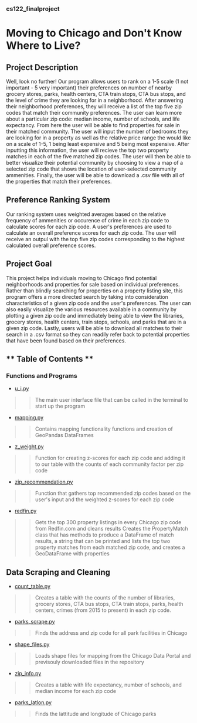 ### cs122_finalproject

# **Moving to Chicago and Don't Know Where to Live?**

## **Project Description**
Well, look no further! Our program allows users to rank on a 1-5 scale (1 not important -  5 very important) their preferences on number of nearby grocery stores, parks, health centers, CTA train stops, CTA bus stops, and the level of crime they are looking for in a neighborhood. After answering their neighborhood preferences, they will receive a list of the top five zip codes that match their community preferences. The user can learn more about a particular zip code: median income, number of schools, and life expectancy. From here the user will be able to find properties for sale in their matched community. The user will input the number of bedrooms they are looking for in a property as well as the relative price range the would like on a scale of 1-5, 1 being least expensive and 5 being most expensive. After inputting this information, the user will recieve the top two property matches in each of the five matched zip codes. The user will then be able to better visualize their potential community by choosing to view a map of a selected zip code that shows the location of user-selected community ammenities. Finally, the user will be able to download a .csv file with all of the properties that match their preferences. 

## **Preference Ranking System**
Our ranking system uses weighted averages based on the relative frequency of ammenities or occurence of crime in each zip code to calculate scores for each zip code. A user's preferences are used to calculate an overall preference scores for each zip code. The user will receive an outpul with the top five zip codes corresponding to the highest calculated overall preference scores. 

## **Project Goal**
This project helps individuals moving to Chicago find potential neighborhoods and properties for sale based on individual preferences. Rather than blindly searching for properties on a property listing site, this program offers a more directed search by taking into consideration characteristics of a given zip code and the user's preferences. The user can also easily visualize the various resources available in a community by plotting a given zip code and immediately being able to view the libraries, grocery stores, health centers, train stops, schools, and parks that are in a given zip code. Lastly, users will be able to download all matches to their search in a .csv format so they can readily refer back to potential properties that have been found based on their preferences. 

## ** Table of Contents **
### Functions and Programs
* [u_i.py](https://github.com/emmachancellor/cs122_finalproject/blob/main/data_gathering/u_i.py)
> > The main user interface file that can be called in the terminal to start up the program
* [mapping.py](https://github.com/emmachancellor/cs122_finalproject/blob/main/data_gathering/mapping.py)
> > Contains mapping functionality functions and creation of GeoPandas DataFrames
* [z_weight.py](https://github.com/emmachancellor/cs122_finalproject/blob/main/data_gathering/z_weight.py)
> > Function for creating z-scores for each zip code and adding it to our table with the counts of each community factor per zip code
* [zip_recommendation.py](https://github.com/emmachancellor/cs122_finalproject/blob/main/data_gathering/zip_recommendation.py)
> > Function that gathers top recommended zip codes based on the user's input and the weighted z-scores for each zip code
* [redfin.py](https://github.com/emmachancellor/cs122_finalproject/blob/main/data_gathering/redfin.py)
> > Gets the top 300 property listings in every Chicago zip code from Redfin.com and cleans results
> > Creates the PropertyMatch class that has methods to produce a DataFrame of match results, a string that can be printed and lists the top two property matches from each matched zip code, and creates a GeoDataFrame with properties

## Data Scraping and Cleaning
* [count_table.py](https://github.com/emmachancellor/cs122_finalproject/blob/main/data_files/count_table.py)
> > Creates a table with the counts of the number of libraries, grocery stores, CTA bus stops, CTA train stops, parks, health centers, crimes (from 2015 to present) in each zip code.
* [parks_scrape.py](https://github.com/emmachancellor/cs122_finalproject/blob/main/data_gathering/parks_scrape.py)
> > Finds the address and zip code for all park facilities in Chicago
* [shape_files.py](https://github.com/emmachancellor/cs122_finalproject/blob/main/data_gathering/shape_files.py)
> > Loads shape files for mapping from the Chicago Data Portal and previsouly downloaded files in the repository
* [zip_info.py](https://github.com/emmachancellor/cs122_finalproject/blob/main/data_gathering/zip_info.py)
> > Creates a table with life expectancy, number of schools, and median income for each zip code
* [parks_latlon.py](https://github.com/emmachancellor/cs122_finalproject/blob/main/data_files/parks_latlon.py)
> > Finds the lattitude and longitude of Chicago parks


